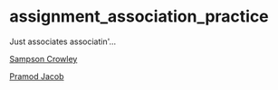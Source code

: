 # assignment_association_practice
Just associates associatin'...

[Sampson Crowley](https://github.com/SampsonCrowley)

[Pramod Jacob](https://github.com/domarp-j)
